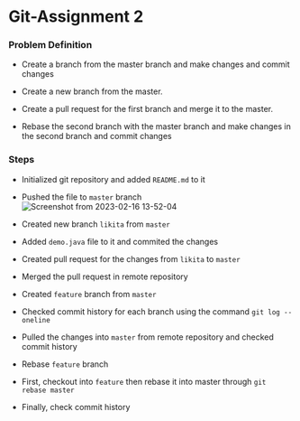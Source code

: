# Git-Assignment 2

### Problem Definition

- Create a branch from the master branch and make changes and commit changes

- Create a new branch from the master.

- Create a pull request for the first branch and merge it to the master.

- Rebase the second branch with the master branch and make changes in the second branch and commit changes

### Steps

- Initialized git repository and added `README.md` to it
- Pushed the file to `master` branch
![Screenshot from 2023-02-16 13-52-04](https://user-images.githubusercontent.com/125335643/219331765-24cb6a3b-de84-4685-8ed4-1506c0f7a59e.png)
- Created new branch `likita` from `master`
- Added `demo.java` file to it and commited the changes
- Created pull request for the changes from `likita` to `master`


- Merged the pull request in remote repository

- Created `feature` branch from `master`
- Checked commit history for each branch using the command `git log --oneline`
- Pulled the changes into `master` from remote repository and checked commit history

- Rebase `feature` branch
- First, checkout into `feature` then rebase it into master through `git rebase master`
- Finally, check commit history
